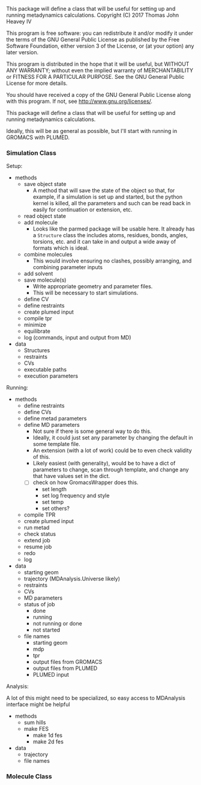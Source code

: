 This package will define a class that will be useful for setting up and running metadynamics calculations.
Copyright (C) 2017 Thomas John Heavey IV

This program is free software: you can redistribute it and/or modify
it under the terms of the GNU General Public License as published by
the Free Software Foundation, either version 3 of the License, or
(at your option) any later version.

This program is distributed in the hope that it will be useful,
but WITHOUT ANY WARRANTY; without even the implied warranty of
MERCHANTABILITY or FITNESS FOR A PARTICULAR PURPOSE.  See the
GNU General Public License for more details.

You should have received a copy of the GNU General Public License
along with this program.  If not, see <http://www.gnu.org/licenses/>.

This package will define a class that will be useful for setting up and running metadynamics calculations.

Ideally, this will be as general as possible, but I'll start with running in GROMACS with PLUMED.

### Simulation Class

Setup:

- methods
    - save object state
        - A method that will save the state of the object so that, for example, if a simulation is set up and started,
      but the python kernel is killed, all the parameters and such can be read back in easily for continuation
      or extension, etc.
    - read object state
    - add molecule
        - Looks like the parmed package will be usable here.
      It already has a `Structure` class the includes atoms, residues, bonds, angles, torsions, etc.
      and it can take in and output a wide away of formats which is ideal.
    - combine molecules
        - This would involve ensuring no clashes, possibly arranging, and combining parameter inputs
    - add solvent
    - save molecule(s)
        - Write appropriate geometry and parameter files.
        - This will be necessary to start simulations.
    - define CV
    - define restraints
    - create plumed input
    - compile tpr
    - minimize
    - equilibrate
    - log (commands, input and output from MD)
- data
    - Structures
    - restraints
    - CVs
    - executable paths
    - execution parameters


Running:

- methods
    - define restraints
    - define CVs
    - define metad parameters
    - define MD parameters
        - Not sure if there is some general way to do this.
        - Ideally, it could just set any parameter by changing the default in some template file.
        - An extension (with a lot of work) could be to even check validity of this.
        - Likely easiest (with generality), would be to have a dict of parameters to change,
          scan through template, and change any that have values set in the dict.
        - [ ] check on how GromacsWrapper does this.
          - set length
          - set log frequency and style
          - set temp
          - set others?
    - compile TPR
    - create plumed input
    - run metad
    - check status
    - extend job
    - resume job
    - redo
    - log
- data
    - starting geom
    - trajectory (MDAnalysis.Universe likely)
    - restraints
    - CVs
    - MD parameters
    - status of job
        - done
        - running
        - not running or done
        - not started
    - file names
        - starting geom
        - mdp
        - tpr
        - output files from GROMACS
        - output files from PLUMED
        - PLUMED input

Analysis:

A lot of this might need to be specialized, so easy access to MDAnalysis interface might be helpful

- methods
    - sum hills
    - make FES
        - make 1d fes
        - make 2d fes
- data
    - trajectory
    - file names


### Molecule Class


